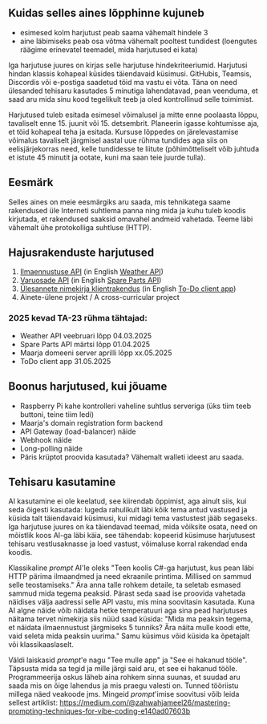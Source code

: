 ## Kuidas selles aines lõpphinne kujuneb
- esimesed kolm harjutust peab saama vähemalt hindele 3
- aine läbimiseks peab osa võtma vähemalt pooltest tundidest (loengutes räägime erinevatel teemadel, mida harjutused ei kata)

Iga harjutuse juures on kirjas selle harjutuse hindekriteeriumid. Harjutusi hindan klassis kohapeal küsides täiendavaid küsimusi. GitHubis, Teamsis, Discordis või e-postiga saadetud töid ma vastu ei võta. Täna on need ülesanded tehisaru kasutades 5 minutiga lahendatavad, pean veenduma, et saad aru mida sinu kood tegelikult teeb ja oled kontrollinud selle toimimist.

Harjutused tuleb esitada esimesel võimalusel ja mitte enne poolaasta lõppu, tavaliselt enne 15. juunit või 15. detsembrit. Planeerin igasse kohtumisse aja, et töid kohapeal teha ja esitada. Kursuse lõppedes on järelevastamise võimalus tavaliselt järgmisel aastal uue rühma tundides aga siis on eelisjärjekorras need, kelle tundidesse te liitute (põhimõtteliselt võib juhtuda et istute 45 minutit ja ootate, kuni ma saan teie juurde tulla).

## Eesmärk
Selles aines on meie eesmärgiks aru saada, mis tehnikatega saame rakendused üle Interneti suhtlema panna ning mida ja kuhu tuleb koodis kirjutada, et rakendused saaksid omavahel andmeid vahetada. Teeme läbi vähemalt ühe protokolliga suhtluse (HTTP).

## Hajusrakenduste harjutused
1. [Ilmaennustuse API](https://github.com/timotr/harjutused/blob/main/hajusrakendused/ilmaennustus.md) (in English [Weather API](https://github.com/timotr/harjutused/blob/main/hajusrakendused/weather.md))
2. [Varuosade API](https://github.com/timotr/harjutused/blob/main/hajusrakendused/varuosad.md) (in English [Spare Parts API](https://github.com/timotr/harjutused/blob/main/hajusrakendused/spareparts.md))
3. [Ülesannete nimekirja klientrakendus](https://github.com/timotr/harjutused/blob/main/hajusrakendused/yl-nimekiri-klient.md) (in English [To-Do client app](https://github.com/timotr/harjutused/blob/main/hajusrakendused/todo-client.md))
4. Ainete-ülene projekt / A cross-curricular project

### 2025 kevad TA-23 rühma tähtajad:
- Weather API veebruari lõpp 04.03.2025
- Spare Parts API märtsi lõpp 01.04.2025
- Maarja domeeni server aprilli lõpp xx.05.2025
- ToDo client app  31.05.2025

## Boonus harjutused, kui jõuame
- Raspberry Pi kahe kontrolleri vaheline suhtlus serveriga (üks tiim teeb buttoni, teine tiim ledi)
- Maarja's domain registration form backend
- API Gateway (load-balancer) näide
- Webhook näide
- Long-polling näide
- Päris krüptot proovida kasutada? Vähemalt walleti ideest aru saada.

## Tehisaru kasutamine
AI kasutamine ei ole keelatud, see kiirendab õppimist, aga ainult siis, kui seda õigesti kasutada: lugeda rahulikult läbi kõik tema antud vastused ja küsida talt täiendavaid küsimusi, kui midagi tema vastustest jääb segaseks. Iga harjutuse juures on ka täiendavad teemad, mida võiksite osata, need on mõistlik koos AI-ga läbi käia, see tähendab: kopeerid küsimuse harjutusest tehisaru vestlusaknasse ja loed vastust, võimaluse korral rakendad enda koodis. 

Klassikaline *prompt* AI'le oleks "Teen koolis C#-ga harjutust, kus pean läbi HTTP pärima ilmaandmed ja need ekraanile printima. Millised on sammud selle teostamiseks." Ära anna talle rohkem detaile, ta seletab esmased sammud mida tegema peaksid. Pärast seda saad ise proovida vahetada näidises välja aadressi selle API vastu, mis mina soovitasin kasutada. Kuna AI algne näide võib näidata hetke temperatuuri aga sina pead harjutuses näitama tervet nimekirja siis nüüd saad küsida: "Mida ma peaksin tegema, et näidata ilmaennustust järgmiseks 5 tunniks? Ära näita mulle koodi ette, vaid seleta mida peaksin uurima." Samu küsimus võid küsida ka õpetajalt või klassikaaslaselt.

Väldi laiskasid *prompt*'e nagu "Tee mulle app" ja "See ei hakanud tööle". Täpsusta mida sa tegid ja mille järgi said aru, et see ei hakanud tööle. Programmeerija oskus läheb aina rohkem sinna suunas, et suudad aru saada mis on õige lahendus ja mis praegu valesti on. Tunned tööriistu millega näed veakoode jms. Mingeid *prompt*'imise soovitusi võib leida sellest artiklist: https://medium.com/@zahwahjameel26/mastering-prompting-techniques-for-vibe-coding-e140ad07603b


